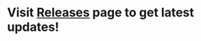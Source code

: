 # Visit <a href = "https://github.com/siddharthamks/Zombie/releases">Releases</a> page to get latest updates!
